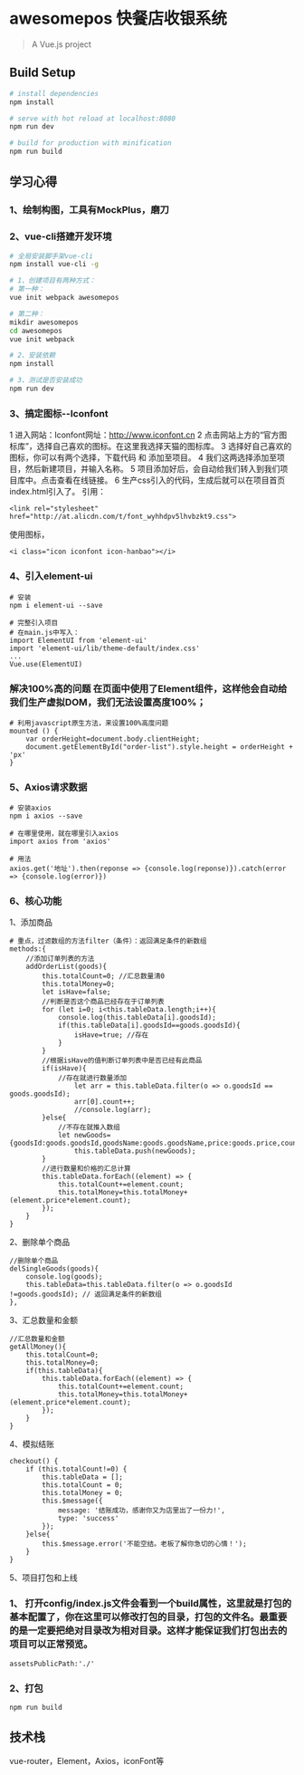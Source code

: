 # awesomepos 快餐店收银系统

> A Vue.js project

## Build Setup

``` bash
# install dependencies
npm install

# serve with hot reload at localhost:8080
npm run dev

# build for production with minification
npm run build
```
## 学习心得
### 1、绘制构图，工具有MockPlus，磨刀
### 2、vue-cli搭建开发环境
``` bash
# 全局安装脚手架vue-cli
npm install vue-cli -g

# 1、创建项目有两种方式：
# 第一种：
vue init webpack awesomepos

# 第二种：
mikdir awesomepos 
cd awesomepos
vue init webpack

# 2、安装依赖
npm install

# 3、测试是否安装成功
npm run dev
```
### 3、搞定图标--Iconfont
 1 进入网站：Iconfont网址：http://www.iconfont.cn
 2 点击网站上方的“官方图标库”，选择自己喜欢的图标。在这里我选择天猫的图标库。
 3 选择好自己喜欢的图标，你可以有两个选择，下载代码 和 添加至项目。
 4 我们这两选择添加至项目，然后新建项目，并输入名称。
 5 项目添加好后，会自动给我们转入到我们项目库中。点击查看在线链接。
 6 生产css引入的代码，生成后就可以在项目首页index.html引入了。
 引用：
```
<link rel="stylesheet" href="http://at.alicdn.com/t/font_wyhhdpv5lhvbzkt9.css">
```
 使用图标，
```
<i class="icon iconfont icon-hanbao"></i>
```

### 4、引入element-ui
```
# 安装
npm i element-ui --save

# 完整引入项目
# 在main.js中写入：
import ElementUI from 'element-ui'
import 'element-ui/lib/theme-default/index.css'
...
Vue.use(ElementUI)
```
### 解决100%高的问题 在页面中使用了Element组件，这样他会自动给我们生产虚拟DOM，我们无法设置高度100%；
```
# 利用javascript原生方法，来设置100%高度问题
mounted () {
    var orderHeight=document.body.clientHeight;
    document.getElementById("order-list").style.height = orderHeight + 'px'
}
```

### 5、Axios请求数据
```
# 安装axios
npm i axios --save

# 在哪里使用，就在哪里引入axios
import axios from 'axios'

# 用法
axios.get('地址').then(reponse => {console.log(reponse)}).catch(error => {console.log(error)})
```

### 6、核心功能
1、添加商品
```
# 重点，过滤数组的方法filter（条件）：返回满足条件的新数组
methods:{
    //添加订单列表的方法
    addOrderList(goods){
        this.totalCount=0; //汇总数量清0
        this.totalMoney=0;
        let isHave=false;
        //判断是否这个商品已经存在于订单列表
        for (let i=0; i<this.tableData.length;i++){
            console.log(this.tableData[i].goodsId);
            if(this.tableData[i].goodsId==goods.goodsId){
                isHave=true; //存在
            }
        }
        //根据isHave的值判断订单列表中是否已经有此商品
        if(isHave){
            //存在就进行数量添加
                let arr = this.tableData.filter(o => o.goodsId == goods.goodsId);
                arr[0].count++;
                //console.log(arr);
        }else{
            //不存在就推入数组
            let newGoods={goodsId:goods.goodsId,goodsName:goods.goodsName,price:goods.price,count:1};
                this.tableData.push(newGoods);
        }
        //进行数量和价格的汇总计算
        this.tableData.forEach((element) => {
            this.totalCount+=element.count;
            this.totalMoney=this.totalMoney+(element.price*element.count);   
        });
    }
}
```

2、删除单个商品
```
//删除单个商品
delSingleGoods(goods){
    console.log(goods);
    this.tableData=this.tableData.filter(o => o.goodsId !=goods.goodsId); // 返回满足条件的新数组
},
```

3、汇总数量和金额
```
//汇总数量和金额
getAllMoney(){
    this.totalCount=0;
    this.totalMoney=0;
    if(this.tableData){
        this.tableData.forEach((element) => {
            this.totalCount+=element.count;
            this.totalMoney=this.totalMoney+(element.price*element.count);
        });
    }
}
```

4、模拟结账
```
checkout() {
    if (this.totalCount!=0) {
        this.tableData = [];
        this.totalCount = 0;
        this.totalMoney = 0;
        this.$message({
            message: '结账成功，感谢你又为店里出了一份力!',
            type: 'success'
        });
    }else{
        this.$message.error('不能空结。老板了解你急切的心情！');
    }
}
```

5、项目打包和上线
### 1、 打开config/index.js文件会看到一个build属性，这里就是打包的基本配置了，你在这里可以修改打包的目录，打包的文件名。最重要的是一定要把绝对目录改为相对目录。这样才能保证我们打包出去的项目可以正常预览。
```
assetsPublicPath:'./'
```

### 2、打包
```
npm run build
```

## 技术栈
 vue-router，Element，Axios，iconFont等
